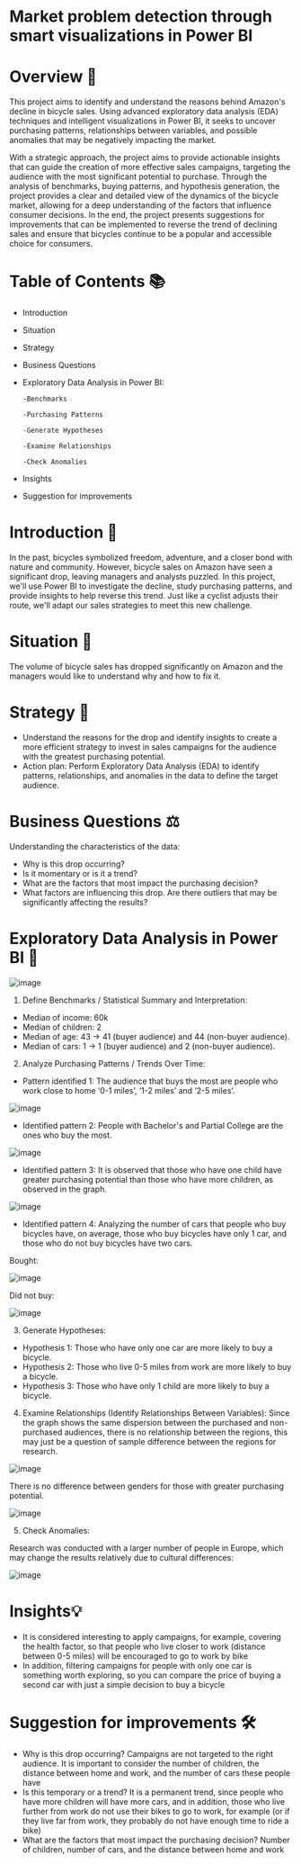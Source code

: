 # Market problem detection through smart visualizations in Power BI

# Overview 📖

This project aims to identify and understand the reasons behind Amazon's decline in bicycle sales. Using advanced exploratory data analysis (EDA) techniques and intelligent visualizations in Power BI, it seeks to uncover purchasing patterns, relationships between variables, and possible anomalies that may be negatively impacting the market.

With a strategic approach, the project aims to provide actionable insights that can guide the creation of more effective sales campaigns, targeting the audience with the most significant potential to purchase. Through the analysis of benchmarks, buying patterns, and hypothesis generation, the project provides a clear and detailed view of the dynamics of the bicycle market, allowing for a deep understanding of the factors that influence consumer decisions. In the end, the project presents suggestions for improvements that can be implemented to reverse the trend of declining sales and ensure that bicycles continue to be a popular and accessible choice for consumers.

# Table of Contents 📚

- Introduction
- Situation
- Strategy
- Business Questions
- Exploratory Data Analysis in Power BI:

      -Benchmarks
  
      -Purchasing Patterns
  
      -Generate Hypotheses
  
      -Examine Relationships

      -Check Anomalies
    
- Insights
- Suggestion for improvements

# Introduction 📝

In the past, bicycles symbolized freedom, adventure, and a closer bond with nature and community. However, bicycle sales on Amazon have seen a significant drop, leaving managers and analysts puzzled. In this project, we'll use Power BI to investigate the decline, study purchasing patterns, and provide insights to help reverse this trend. Just like a cyclist adjusts their route, we'll adapt our sales strategies to meet this new challenge.

# Situation 🔎

The volume of bicycle sales has dropped significantly on Amazon and the managers would like to understand why and how to fix it.

# Strategy 🎯

- Understand the reasons for the drop and identify insights to create a more efficient strategy to invest in sales campaigns for the audience with the greatest purchasing potential.
- Action plan: Perform Exploratory Data Analysis (EDA) to identify patterns, relationships, and anomalies in the data to define the target audience.

# Business Questions ⚖️

Understanding the characteristics of the data:
- Why is this drop occurring?
- Is it momentary or is it a trend?
- What are the factors that most impact the purchasing decision?
- What factors are influencing this drop. Are there outliers that may be significantly affecting the results?

# Exploratory Data Analysis in Power BI 📑

![image](https://github.com/user-attachments/assets/acb6d5a0-cba3-4376-9c78-b30a5b5f290d)

1) Define Benchmarks / Statistical Summary and Interpretation:
- Median of income: 60k
- Median of children: 2
- Median of age: 43 → 41 (buyer audience) and 44 (non-buyer audience).
- Median of cars: 1 → 1 (buyer audience) and 2 (non-buyer audience).

2) Analyze Purchasing Patterns / Trends Over Time:
- Pattern identified 1: The audience that buys the most are people who work close to home ‘0-1 miles’, ‘1-2 miles’ and ‘2-5 miles’.

![image](https://github.com/user-attachments/assets/4581fe8a-58c8-480c-ab8b-24490ff72ed9)

- Identified pattern 2: People with Bachelor's and Partial College are the ones who buy the most.

![image](https://github.com/user-attachments/assets/ee64243f-a5ed-4e6c-91d1-51352625be3d)

- Identified pattern 3: It is observed that those who have one child have greater purchasing potential than those who have more children, as observed in the graph.
  
![image](https://github.com/user-attachments/assets/2adfae08-8758-4b22-b2ee-37b0865c544a)

- Identified pattern 4: Analyzing the number of cars that people who buy bicycles have, on average, those who buy bicycles have only 1 car, and those who do not buy bicycles have two cars.

Bought:

![image](https://github.com/user-attachments/assets/14017926-d419-4442-816e-f9cca7a3dee4)

Did not buy:

![image](https://github.com/user-attachments/assets/8820b013-2da8-4267-b2fd-75d71f1db62b)

3) Generate Hypotheses:
- Hypothesis 1: Those who have only one car are more likely to buy a bicycle.
- Hypothesis 2: Those who live 0-5 miles from work are more likely to buy a bicycle.
- Hypothesis 3: Those who have only 1 child are more likely to buy a bicycle.

4) Examine Relationships (Identify Relationships Between Variables):
Since the graph shows the same dispersion between the purchased and non-purchased audiences, there is no relationship between the regions, this may just be a question of sample difference between the regions for research.

![image](https://github.com/user-attachments/assets/780e9601-01d9-4f34-ae1e-bd743e695531)

There is no difference between genders for those with greater purchasing potential.

![image](https://github.com/user-attachments/assets/cc8c71bd-c3a2-499c-85f3-2752a1ef3a09)

5) Check Anomalies:

Research was conducted with a larger number of people in Europe, which may change the results relatively due to cultural differences:

![image](https://github.com/user-attachments/assets/d773d0cb-7485-4fb3-9ba8-51c1f748eaa7)


# Insights💡

- It is considered interesting to apply campaigns, for example, covering the health factor, so that people who live closer to work (distance between 0-5 miles) will be encouraged to go to work by bike
- In addition, filtering campaigns for people with only one car is something worth exploring, so you can compare the price of buying a second car with just a simple decision to buy a bicycle

# Suggestion for improvements 🛠️

- Why is this drop occurring? Campaigns are not targeted to the right audience. It is important to consider the number of children, the distance between home and work, and the number of cars these people have
- Is this temporary or a trend? It is a permanent trend, since people who have more children will have more cars, and in addition, those who live further from work do not use their bikes to go to work, for example (or if they live far from work, they probably do not have enough time to ride a bike)
- What are the factors that most impact the purchasing decision? Number of children, number of cars, and the distance between home and work

